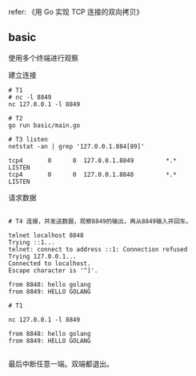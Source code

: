 
refer: 《用 Go 实现 TCP 连接的双向拷贝》

## basic 

使用多个终端进行观察

建立连接

```shell
# T1
# nc -l 8849
nc 127.0.0.1 -l 8849

# T2 
go run basic/main.go

# T3 listen
netstat -an | grep '127.0.0.1.884[89]'

tcp4       0      0  127.0.0.1.8849         *.*                    LISTEN
tcp4       0      0  127.0.0.1.8848         *.*                    LISTEN

```

请求数据

```shell

# T4 连接，并发送数据，观察8849的输出，再从8849输入并回车。

telnet localhost 8848
Trying ::1...
telnet: connect to address ::1: Connection refused
Trying 127.0.0.1...
Connected to localhost.
Escape character is '^]'.

from 8848: hello golang
from 8849: HELLO GOLANG

# T1

nc 127.0.0.1 -l 8849

from 8848: hello golang
from 8849: HELLO GOLANG


```

最后中断任意一端。双端都退出。

